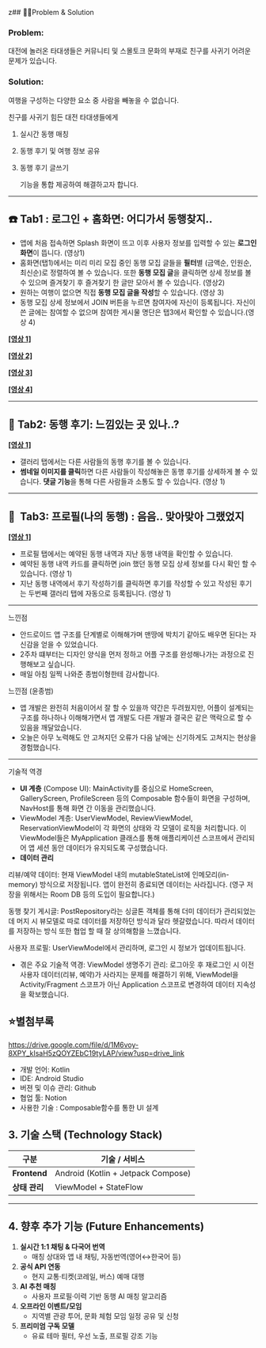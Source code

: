 z## 👩‍🎓Problem & Solution

### Problem:

대전에 놀러온 타대생들은 커뮤니티 및 스몰토크 문화의 부재로 친구를 사귀기 어려운 문제가 있습니다.

### Solution:

여행을 구성하는 다양한 요소 중 사람을 빼놓을 수 없습니다. 

친구를 사귀기 힘든 대전 타대생들에게

1. 실시간 동행 매칭
2. 동행 후기 및 여행 정보 공유 
3. 동행 후기 글쓰기
    
    기능을 통합 제공하여 해결하고자 합니다.
    

---

## ☎️ Tab1 : 로그인 + 홈화면:  어디가서 동행찾지..

- 앱에 처음 접속하면 Splash 화면이 뜨고 이후 사용자 정보를 입력할 수 있는 **로그인 화면**이 뜹니다. (영상1)
- 홈화면(탭1)에서는 미리 미리 모집 중인 동행 모집 글들을 **필터**별 (금액순, 인원순, 최신순)로 정렬하여 볼 수 있습니다. 또한 **동행 모집 글**을 클릭하면 상세 정보를 볼 수 있으며 즐겨찾기 후 즐겨찾기 한 글만 모아서 볼 수 있습니다. (영상2)
- 원하는 여행이 없으면 직접 **동행 모집 글을 작성**할 수 있습니다. (영상 3)
- 동행 모집 상세 정보에서 JOIN 버튼을 누르면 참여자에 자신이 등록됩니다. 자신이 쓴 글에는 참여할 수 없으며 참여한 게시물 명단은 탭3에서 확인할 수 있습니다.(영상 4)

[**[영상 1]**](attachment:17e2570f-dcd6-43a1-bbc6-e2cb149f7298:Splash_로그인.mp4)



[**[영상 2]**](attachment:c1048b19-af05-4fdd-a437-57bbd6080592:즐겨찾기_정렬.mp4)



[**[영상 3]**](attachment:962b6d2a-6031-42dc-8056-7fe5d6ea26db:게시물_등록.mp4)



[**[영상 4]**](attachment:bf87c135-fbd8-4b9d-822c-881def26300e:JOIN기능_JOIN내역.mp4)



---

## 📕 Tab2: 동행 후기: 느낌있는 곳 있나..?

[**[영상 1]**](attachment:f5b32f89-529b-4895-b751-744e9b721793:갤러리_댓글작성.mp4)



- 갤러리 탭에서는 다른 사람들의 동행 후기를 볼 수 있습니다.
- **썸네일 이미지를 클릭**하면 다른 사람들이 작성해놓은 동행 후기를 상세하게 볼 수 있습니다. **댓글 기능**을 통해 다른 사람들과 소통도 할 수 있습니다. (영상 1)

---

## 📌  Tab3: 프로필(나의 동행) : 음음.. 맞아맞아 그랬었지

[**[영상 1]**](attachment:646091cd-a3c2-42bd-a2a6-96c92b6644b4:프로필_탭_후기작성.mp4)



- 프로필 탭에서는 예약된 동행 내역과 지난 동행 내역을 확인할 수 있습니다.
- 예약된 동행 내역 카드를 클릭하면 join 했던 동행 모집 상세 정보를 다시 확인 할 수 있습니다. (영상 1)
- 지난 동행 내역에서 후기 작성하기를 클릭하면 후기를 작성할 수 있고 작성된 후기는 두번째 갤러리 탭에 자동으로 등록됩니다. (영상 1)

---

 느낀점

- 안드로이드 앱 구조를 단계별로 이해해가며 맨땅에 박치기 같아도 배우면 된다는 자신감을 얻을 수 있었습니다.
- 2주차 떄부터는 디자인 양식을 먼저 정하고 어플 구조를 완성해나가는 과정으로 진행해보고 싶습니다.
- 매일 아침 일찍 나와준 종범이형한테 감사합니다.

느낀점 (윤종범)

- 앱 개발은 완전히 처음이어서 잘 할 수 있을까 약간은 두려웠지만, 어플이 설계되는 구조를 하나하나 이해해가면서 앱 개발도 다른 개발과 결국은 같은 맥락으로 할 수 있음을 깨달았습니다.
- 오늘은 아무 노력해도 안 고쳐지던 오류가 다음 날에는 신기하게도 고쳐지는 현상을 경험했습니다.

-------
기술적 역경
- **UI 계층** (Compose UI): MainActivity를 중심으로 HomeScreen, GalleryScreen, ProfileScreen 등의 Composable 함수들이 화면을 구성하며, NavHost를 통해 화면 간 이동을 관리했습니다.
- ViewModel 계층: UserViewModel, ReviewViewModel, ReservationViewModel이 각 화면의 상태와 각 모델이 로직을 처리합니다. 이 ViewModel들은 MyApplication 클래스를 통해 애플리케이션 스코프에서 관리되어 앱 세션 동안 데이터가 유지되도록 구성했습니다.
- **데이터 관리**

리뷰/예약 데이터: 현재 ViewModel 내의 mutableStateList에 인메모리(in-memory) 방식으로 저장됩니다. 앱이 완전히 종료되면 데이터는 사라집니다. (영구 저장을 위해서는 Room DB 등의 도입이 필요합니다.)

동행 찾기 게시글: PostRepository라는 싱글톤 객체를 통해 더미 데이터가 관리되었는데 머지 시 뷰모델로 따로 데이터를 저장하던 방식과 달라 헷갈렸습니다. 따라서 데이터를 저장하는 방식 또한 협업 할 때 잘 상의해함을 느꼈습니다. 

사용자 프로필: UserViewModel에서 관리하며, 로그인 시 정보가 업데이트됩니다.

- 겪은 주요 기술적 역경: ViewModel 생명주기 관리: 로그아웃 후 재로그인 시 이전 사용자 데이터(리뷰, 예약)가 사라지는 문제를 해결하기 위해, ViewModel을 Activity/Fragment 스코프가 아닌 Application 스코프로 변경하여 데이터 지속성을 확보했습니다.

## ⭐별첨부록

https://drive.google.com/file/d/1M6voy-8XPY_kIsaH5zQOYZEbC19tyLAP/view?usp=drive_link

- 개발 언어: Kotlin
- IDE: Android Studio
- 버젼 및 이슈 관리: Github
- 협업 툴: Notion
- 사용한 기술 : Composable함수를 통한 UI 설계

                               
## 3. 기술 스택 (Technology Stack)

| 구분 | 기술 / 서비스 |
| --- | --- |
| **Frontend** | Android (Kotlin + Jetpack Compose) |
| **상태 관리** | ViewModel + StateFlow |

---

## 4. 향후 추가 기능 (Future Enhancements)

1. **실시간 1:1 채팅 & 다국어 번역**
    - 매칭 상대와 앱 내 채팅, 자동번역(영어↔한국어 등)
2. **공식 API 연동**
    - 현지 교통·티켓(코레일, 버스) 예매 대행
3. **AI 추천 매칭**
    - 사용자 프로필·이력 기반 동행 AI 매칭 알고리즘
4. **오프라인 이벤트/모임**
    - 지역별 관광 투어, 문화 체험 모임 일정 공유 및 신청
5. **프리미엄 구독 모델**
    - 유료 테마 필터, 우선 노출, 프로필 강조 기능

